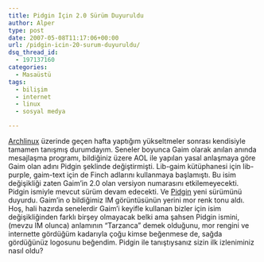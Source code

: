 ```yaml
---
title: Pidgin İçin 2.0 Sürüm Duyuruldu
author: Alper
type: post
date: 2007-05-08T11:17:06+00:00
url: /pidgin-icin-20-surum-duyuruldu/
dsq_thread_id:
  - 197137160
categories:
  - Masaüstü
tags:
  - bilişim
  - internet
  - linux
  - sosyal medya

---
```

[Archlinux][1] üzerinde geçen hafta yaptığım yükseltmeler sonrası kendisiyle tamamen tanışmış durumdayım. Seneler boyunca Gaim olarak anılan anında mesajlaşma programı, bildiğiniz üzere AOL ile yapılan yasal anlaşmaya göre Gaim olan adını Pidgin şeklinde değiştirmişti. Lib-gaim kütüphanesi için lib-purple, gaim-text için de Finch adlarını kullanmaya başlamıştı. Bu isim değişikliği zaten Gaim&#8217;in 2.0 olan versiyon numarasını etkilemeyecekti. Pidgin ismiyle mevcut sürüm devam edecekti. Ve [Pidgin][2] yeni sürümünü duyurdu. Gaim&#8217;in o bildiğimiz IM görüntüsünün yerini mor renk tonu aldı. Hoş, hali hazırda senelerdir Gaim&#8217;i keyifle kullanan bizler için isim değişikliğinden farklı birşey olmayacak belki ama şahsen Pidgin ismini, (mevzu IM olunca) anlamının &#8220;Tarzanca&#8221; demek olduğunu, mor rengini ve internette gördüğüm kadarıyla çoğu kimse beğenmese de, sağda gördüğünüz logosunu beğendim. Pidgin ile tanıştıysanız sizin ilk izleniminiz nasıl oldu?

 [1]: https://www.archlinux.org
 [2]: https://pidgin.im/